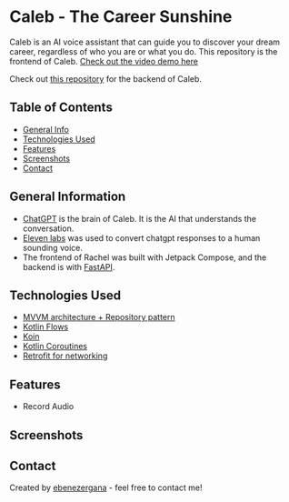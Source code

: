 # Caleb - The Career Sunshine
Caleb is an AI voice assistant that can guide you to discover your dream career, regardless of who you are or what you do.
This repository is the frontend of Caleb. 
[Check out the video demo here](https://share.descript.com/view/EUlgKxtkrSr)

Check out [this repository](https://github.com/Eben001/CalebChat-Backend) for the backend of Caleb.

## Table of Contents
* [General Info](#general-information)
* [Technologies Used](#technologies-used)
* [Features](#features)
* [Screenshots](#screenshots)
* [Contact](#contact)



## General Information
- [ChatGPT](https://chat.openai.com/) is the brain of Caleb. It is the AI that understands the conversation.
- [Eleven labs](https://elevenlabs.io/) was used to convert chatgpt responses to a human sounding voice.  
- The frontend of Rachel was built with Jetpack Compose, and the backend is with [FastAPI](https://fastapi.tiangolo.com/).

## Technologies Used
- [MVVM architecture + Repository pattern](https://developer.android.com/codelabs/basic-android-kotlin-training-repository-pattern#0)
- [Kotlin Flows](https://developer.android.com/kotlin/flow)
- [Koin](https://insert-koin.io/docs/setup/koin/)
- [Kotlin Coroutines](https://developer.android.com/kotlin/coroutines)
- [Retrofit for networking](https://square.github.io/retrofit/)

## Features
- Record Audio

## Screenshots


## Contact
Created by [ebenezergana](https://www.linkedin.com/in/ebenezergana/) - feel free to contact me!
